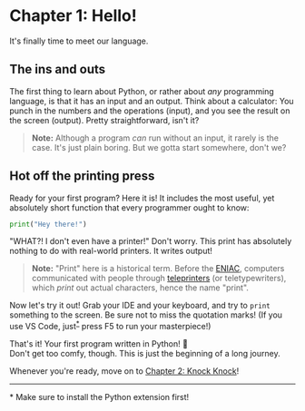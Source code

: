 # Chapter 1: Hello!

It's finally time to meet our language.

## The ins and outs

The first thing to learn about Python, or rather about *any* programming language, is
that it has an input and an output. Think about a calculator: You punch in the numbers and
the operations (input), and you see the result on the screen (output). Pretty straightforward,
isn't it?

> **Note:** Although a program *can* run without an input, it rarely is the case.
>           It's just plain boring. But we gotta start somewhere, don't we?

## Hot off the printing press

Ready for your first program? Here it is! It includes the most useful, yet absolutely
short function that every programmer ought to know:

```python
print("Hey there!")
```

"WHAT?! I don't even have a printer!" Don't worry. This print has absolutely nothing to do
with real-world printers. It writes output!

> **Note:** "Print" here is a historical term. Before the [ENIAC](https://en.wikipedia.org/wiki/ENIAC),
>           computers communicated with people through [teleprinters](https://en.wikipedia.org/wiki/Teleprinter)
>           (or teletypewriters), which *print* out actual characters, hence the name "print".

Now let's try it out! Grab your IDE and your keyboard, and try to `print` something to the screen.
Be sure not to miss the quotation marks! (If you use VS Code, just<sup>[*](#note)</sup>
press F5 to run your masterpiece!)

That's it! Your first program written in Python! :tada:  
Don't get too comfy, though. This is just the beginning of a long journey.

Whenever you're ready, move on to [Chapter 2: Knock Knock](./02-knock-knock.md)!

<hr>
<a name="note"></a>* Make sure to install the Python extension first!

<!--
## Math Wars

```python
print(2 + 2 * 4)
```

Try to guess the output of this `print`. Yes, Python knows about [operator precedence](https://en.wikipedia.org/wiki/Order_of_operations).
The answer is `10`. Pretty straight forward, isn't it? Just a multiplication, then an addition.

No quotes? Exactly. In most programming languages, including Python, letters specify instructions. If you were to write
`print(whatever)`, then python would search for something called `whatever`. Because "whatever" is not defined, Python
has to "raise" an error. (We'll talk about errors later in the corresponding chapter.) To tell Python that our text
should be left alone, we wrap it in quotation marks (to show that they should be taken *literally*).

> TODO: Link chapter(s)!

## But how does a point float?

Let's see if we have fractions:

```python
print(1 / 2)
```

You got `0.5`, right? Exactly! Python knows fractions! :tada:  
:warning: But.. before we party... uh... how should I put this... Try the following:

```python
print(0.3 * 3)
```

The result should be `0.9`, right? Sadly, no. Not exactly. This is the result of *floating-point math*.
Your PC's processor is unable to represent `0.3 * 3` exactly in binary. It becomes an endless fraction
(3 * 0.01001100110...). Think about it like `1/3` in decimal (0.3333...). It never reaches the exact value,
thus it cannot be converted exactly. Read more [here](https://docs.python.org/3/tutorial/floatingpoint.html).
-->
